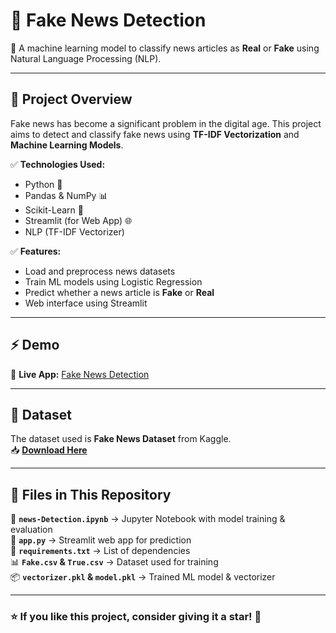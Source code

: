 # 📌 Fake News Detection

🚀 A machine learning model to classify news articles as **Real** or **Fake** using Natural Language Processing (NLP).

---

## 📂 Project Overview
Fake news has become a significant problem in the digital age. This project aims to detect and classify fake news using **TF-IDF Vectorization** and **Machine Learning Models**.

✅ **Technologies Used:**
- Python 🐍  
- Pandas & NumPy 📊  
- Scikit-Learn 🤖  
- Streamlit (for Web App) 🌐  
- NLP (TF-IDF Vectorizer)  

✅ **Features:**
- Load and preprocess news datasets  
- Train ML models using Logistic Regression   
- Predict whether a news article is **Fake** or **Real**  
- Web interface using Streamlit  

---

## ⚡ Demo
🔗 **Live App:** [Fake News Detection]()

---


## 📝 Dataset
The dataset used is **Fake News Dataset** from Kaggle.  
📥 **[Download Here](https://www.kaggle.com/clmentbisaillon/fake-and-real-news-dataset)**

---

## 📌 Files in This Repository
📜 **`news-Detection.ipynb`** → Jupyter Notebook with model training & evaluation  
📂 **`app.py`** → Streamlit web app for prediction  
📄 **`requirements.txt`** → List of dependencies  
📊 **`Fake.csv` & `True.csv`** → Dataset used for training  
📦 **`vectorizer.pkl` & `model.pkl`** → Trained ML model & vectorizer  

---


### ⭐ If you like this project, consider giving it a star! 🌟

